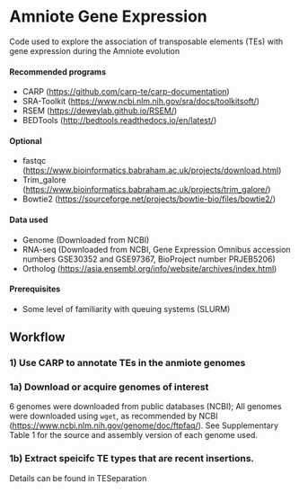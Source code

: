 # Amniote Gene Expression

Code used to explore the association of transposable elements (TEs) with gene expression during the Amniote evolution

#### Recommended programs
- CARP (https://github.com/carp-te/carp-documentation)
- SRA-Toolkit (https://www.ncbi.nlm.nih.gov/sra/docs/toolkitsoft/)
- RSEM (https://deweylab.github.io/RSEM/)
- BEDTools (http://bedtools.readthedocs.io/en/latest/)

#### Optional
- fastqc (https://www.bioinformatics.babraham.ac.uk/projects/download.html)
- Trim_galore (https://www.bioinformatics.babraham.ac.uk/projects/trim_galore/)
- Bowtie2 (https://sourceforge.net/projects/bowtie-bio/files/bowtie2/)

#### Data used
- Genome (Downloaded from NCBI)
- RNA-seq (Downloaded from NCBI, Gene Expression Omnibus accession numbers GSE30352 and GSE97367, BioProject number PRJEB5206)
- Ortholog (https://asia.ensembl.org/info/website/archives/index.html)

#### Prerequisites
- Some level of familiarity with queuing systems (SLURM)

## Workflow


### 1) Use CARP to annotate TEs in the anmiote genomes
### 1a) Download or acquire genomes of interest
6 genomes were downloaded from public databases (NCBI); All genomes were downloaded using ```wget```, as recommended by NCBI (https://www.ncbi.nlm.nih.gov/genome/doc/ftpfaq/). See Supplementary Table 1 for the source and assembly version of each genome used.

### 1b) Extract speicifc TE types that are recent insertions.
Details can be found in TESeparation